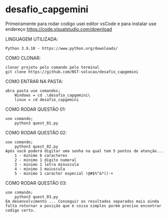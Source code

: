 # desafio_capgemini

Primeiramente para rodar codigo usei editor vsCode e para instalar use endereço https://code.visualstudio.com/download

LINGUAGEM UTILIZADA:

    Python 3.9.10 - https://www.python.org/downloads/

COMO CLONAR:
    
    clonar projeto pelo comando pelo terminal
    git clone https://github.com/NST-solucao/desafio_capgemini

COMO ENTRAR NA PASTA:

    abra pasta use comandos;
        Windows = cd .\desafio_capgemini\
        linux = cd desafio_capgemini

COMO RODAR QUESTÃO 01:
        
    use comando;
        python3 quest_01.py

COMO RODAR QUESTÃO 02:
        
    use comando;
        python3 quest_02.py
    Após você poderá digitar uma senha na qual tem 5 pontos de atenção... 
        1 - minimo 6 caracteres 
        2 - minimo 1 digito numeral
        3 - minimo 1 letra minuscula
        4 - minimo 1 maiuscula
        5 - minimo 1 caracter especial !@#$%^&*()-+

COMO RODAR QUESTÃO 03:
        
    use comando;
        python3 quest_03.py
    Em desenvolvimento ... Conseguir os resultados separados mais ainda falta retornar a posição que é coisa simples porém preciso encontrar codigo certo.


    
    
